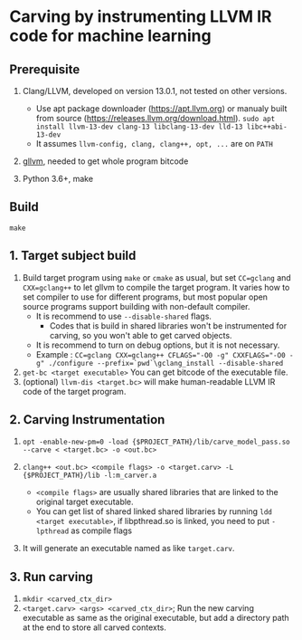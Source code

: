 # Carving by instrumenting LLVM IR code for machine learning

## Prerequisite

1. Clang/LLVM, developed on version 13.0.1, not tested on other versions.
    * Use apt package downloader (https://apt.llvm.org) or manualy built from source (https://releases.llvm.org/download.html).
    `sudo apt install llvm-13-dev clang-13 libclang-13-dev lld-13 libc++abi-13-dev`
    * It assumes `llvm-config, clang, clang++, opt, ...` are on `PATH`

2. [gllvm](https://github.com/SRI-CSL/gllvm), needed to get whole program bitcode

3. Python 3.6+, make

## Build
  `make`

## 1. Target subject build

1. Build target program using `make` or `cmake` as usual, but set `CC=gclang` and `CXX=gclang++` to let gllvm to compile the target program. It varies how to set compiler to use for different programs, but most popular open source programs support building with non-default compiler.
    * It is recommend to use `--disable-shared` flags.
        * Codes that is build in shared libraries won't be instrumented for carving, so you won't able to get carved objects.
    * It is recommend to turn on debug options, but it is not necessary.
    * Example : ``CC=gclang CXX=gclang++ CFLAGS="-O0 -g" CXXFLAGS="-O0 -g" ./configure --prefix=`pwd`\gclang_install --disable-shared``
2. `get-bc <target executable>` You can get bitcode of the executable file.
3. (optional) `llvm-dis <target.bc>` will make human-readable LLVM IR code of the target program.

## 2. Carving Instrumentation

1. `opt -enable-new-pm=0 -load {$PROJECT_PATH}/lib/carve_model_pass.so --carve < <target.bc> -o <out.bc>`

2. `clang++ <out.bc> <compile flags> -o <target.carv> -L {$PROJECT_PATH}/lib -l:m_carver.a`
    * `<compile flags>` are usually shared libraries that are linked to the original target executable.
    * You can get list of shared linked shared libraries by running `ldd <target executable>`, if libpthread.so is linked, you need to put `-lpthread` as compile flags

3. It will generate an executable named as like `target.carv`.

## 3. Run carving

1. `mkdir <carved_ctx_dir>`
2. `<target.carv> <args> <carved_ctx_dir>`; Run the new carving executable as same as the original executable, but add a directory path at the end to store all carved contexts.